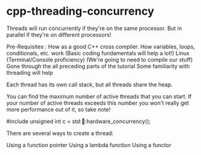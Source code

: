 # cpp-threading-concurrency
Threads will run concurrently if they're on the same processor. But in parallel if they're on different processors!

Pre-Requisites : 
How as a good C++  cross  compiler. 
How variables, loops, conditionals, etc. work (Basic coding fundamentals will help a lot!)
Linux (Terminal/Console proficiency) (We're going to need to compile our stuff)
Gone through the all preceding parts of the tutorial
Some familiarity with threading will help

Each thread has its own call stack, but all threads share the heap.

You can find the maximum number of active threads that you can start. If your number of active threads exceeds this number you won't really get more performance out of it, so take note!

#include <thread>
unsigned int c = std::thread::hardware_concurrency();

There are several ways to create a thread:

Using a function pointer
Using a lambda function
Using a functor
